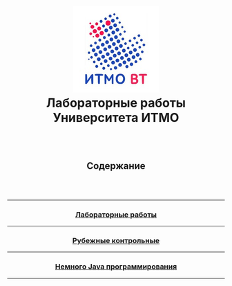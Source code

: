 <h1 align=center><img src="res/vt.jpg"/><br>Лабораторные работы Университета ИТМО</h1>
<br><br>
<h2 align=center>Содержание</h2> 
<br><br>

<hr>
<h3 align=center><a href="labs">Лабораторные работы</a></h3> 
<hr>
<h3 align=center><a href="module%20tests">Рубежные контрольные</a></h3>
<hr> 
<h3 align=center><a href="programming">Немного Java программирования</a></h3> 
<hr>


